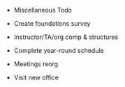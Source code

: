* Miscellaneous Todo

* Create foundations survey
* Instructor/TA/org comp & structures
* Complete year-round schedule
* Meetings reorg
* Visit new office
